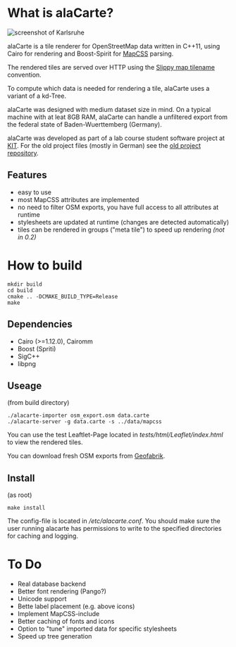 # What is alaCarte? #

![screenshot of Karlsruhe](http://github.com/alacarte-maps/alacarte/raw/master/screenshot.png "Karlsruhe")

alaCarte is a tile renderer for OpenStreetMap data written in C++11, using Cairo for
rendering and Boost-Spirit for [MapCSS](http://wiki.openstreetmap.org/wiki/MapCSS) parsing.

The rendered tiles are served over HTTP using the [Slippy map tilename](http://wiki.openstreetmap.org/wiki/Slippy_map_tilenames) convention.

To compute which data is needed for rendering a tile, alaCarte uses a variant of
a kd-Tree.

alaCarte was designed with medium dataset size in mind. On a typical machine with
at leat 8GB RAM, alaCarte can handle a unfiltered export from the federal state
of Baden-Wuerttemberg (Germany).

alaCarte was developed as part of a lab course student software project at [KIT](http://algo2.iti.kit.edu).
For the old project files (mostly in German) see the [old project repository](https://bitbucket.org/TheMarex/alacarte).

## Features ##

* easy to use
* most MapCSS attributes are implemented
* no need to filter OSM exports, you have full access to all attributes at runtime
* stylesheets are updated at runtime (changes are detected automatically)
* tiles can be rendered in groups ("meta tile") to speed up rendering _(not in 0.2)_

# How to build #

	mkdir build
	cd build
	cmake .. -DCMAKE_BUILD_TYPE=Release
	make

## Dependencies ##
* Cairo (>=1.12.0), Cairomm
* Boost (Spriti)
* SigC++
* libpng

## Useage ##

(from build directory)

	./alacarte-importer osm_export.osm data.carte
	./alacarte-server -g data.carte -s ../data/mapcss

You can use the test Leaftlet-Page located in *tests/html/Leaflet/index.html*
to view the rendered tiles.

You can download fresh OSM exports from [Geofabrik](http://download.geofabrik.de/).

## Install ##

(as root)

	make install

The config-file is located in */etc/alacarte.conf*. You should make sure the user
running alacarte has permissions to write to the specified directories for caching
and logging.

# To Do #
* Real database backend
* Better font rendering (Pango?)
* Unicode support
* Bette label placement (e.g. above icons)
* Implement MapCSS-include
* Better caching of fonts and icons
* Option to "tune" imported data for specific stylesheets
* Speed up tree generation

